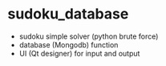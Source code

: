 # sudoku_database
- sudoku simple solver (python brute force)
- database (Mongodb) function
- UI (Qt designer) for input and output